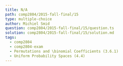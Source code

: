 ```yaml
---
title: N/A
path: comp2804/2015-fall-final/15
type: multiple-choice
author: Michiel Smid
question: comp2804/2015-fall-final/15/question.ts
solution: comp2804/2015-fall-final/15/solution.md
tags:
  - comp2804
  - comp2804-exam
  - Permutations and \binomial Coefficients (3.6.1)
  - Uniform Probability Spaces (4.4)
---
```

